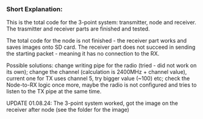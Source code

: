### Short Explanation:

This is the total code for the 3-point system: transmitter, node and receiver. The trasmitter and receiver parts are finished and tested. 

The total code for the node is not finished - the receiver part works and saves images onto SD card. 
The receiver part does not succeed in sending the starting packet - meaning it has no connection to the RX.

Possible solutions: change writing pipe for the radio (tried - did not work on its own); change the channel (calculation is 2400MHz + channel value), 
current one for TX uses channel 5, try bigger value (~100) etc; check the Node-to-RX logic once more, maybe the radio is not configured and tries 
to listen to the TX pipe at the same time. 

UPDATE 01.08.24: The 3-point system worked, got the image on the receiver after node (see the folder for the image)
